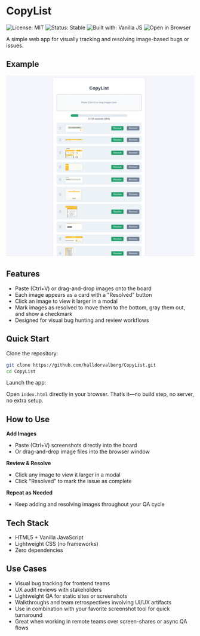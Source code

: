 # CopyList

![License: MIT](https://img.shields.io/badge/License-MIT-yellow.svg)
![Status: Stable](https://img.shields.io/badge/status-stable-brightgreen)
![Built with: Vanilla JS](https://img.shields.io/badge/Built%20with-Vanilla%20JS-blue)
![Open in Browser](https://img.shields.io/badge/Launch-Open%20index.html%20📂-lightgrey)


A simple web app for visually tracking and resolving image-based bugs or issues.

## Example

![Example board](/resources/example.png)

## Features

- Paste (Ctrl+V) or drag-and-drop images onto the board
- Each image appears as a card with a "Resolved" button
- Click an image to view it larger in a modal
- Mark images as resolved to move them to the bottom, gray them out, and show a checkmark
- Designed for visual bug hunting and review workflows

## Quick Start

Clone the repository:

```bash
git clone https://github.com/halldorvalberg/CopyList.git
cd CopyList
```

Launch the app:

Open `index.html` directly in your browser. That’s it—no build step, no server, no extra setup.

## How to Use

**Add Images**

- Paste (Ctrl+V) screenshots directly into the board
- Or drag-and-drop image files into the browser window

**Review & Resolve**

- Click any image to view it larger in a modal
- Click "Resolved" to mark the issue as complete

**Repeat as Needed**

- Keep adding and resolving images throughout your QA cycle

## Tech Stack

- HTML5 + Vanilla JavaScript
- Lightweight CSS (no frameworks)
- Zero dependencies

## Use Cases

- Visual bug tracking for frontend teams
- UX audit reviews with stakeholders
- Lightweight QA for static sites or screenshots
- Walkthroughs and team retrospectives involving UI/UX artifacts
- Use in combination with your favorite screenshot tool for quick turnaround
- Great when working in remote teams over screen-shares or async QA flows
